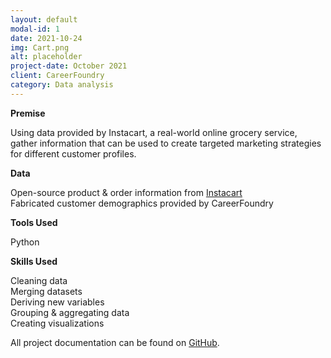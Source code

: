 ```yaml
---
layout: default
modal-id: 1
date: 2021-10-24
img: Cart.png
alt: placeholder
project-date: October 2021
client: CareerFoundry
category: Data analysis
---
```

**Premise**

Using data provided by Instacart, a real-world online grocery service, gather information that can be used to create targeted marketing strategies for different customer profiles.

**Data**

Open-source product & order information from [Instacart](https://www.instacart.com/datasets/grocery-shopping-2017)  
Fabricated customer demographics provided by CareerFoundry

**Tools Used**

Python

**Skills Used**

Cleaning data  
Merging datasets  
Deriving new variables  
Grouping & aggregating data  
Creating visualizations

All project documentation can be found on [GitHub](https://github.com/ehinkamp/Instacart).
